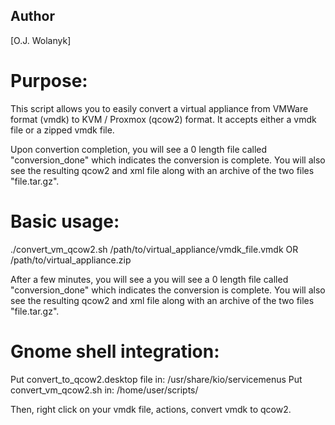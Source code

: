 ## Author
[O.J. Wolanyk]


Purpose:
==========================
This script allows you to easily convert a virtual appliance from VMWare format (vmdk) to KVM / Proxmox (qcow2) format. It accepts either a vmdk file or a zipped vmdk file.

Upon convertion completion, you will see a 0 length file called "conversion_done" which indicates the conversion is complete. 
You will also see the resulting qcow2 and xml file along with an archive of the two files "file.tar.gz".

Basic usage:
==========================
./convert_vm_qcow2.sh /path/to/virtual_appliance/vmdk_file.vmdk OR /path/to/virtual_appliance.zip

After a few minutes, you will see a you will see a 0 length file called "conversion_done" which indicates the conversion is complete. 
You will also see the resulting qcow2 and xml file along with an archive of the two files "file.tar.gz".


Gnome shell integration:
==========================
Put convert_to_qcow2.desktop file in: /usr/share/kio/servicemenus
Put convert_vm_qcow2.sh in: /home/user/scripts/

Then, right click on your vmdk file, actions, convert vmdk to qcow2.
